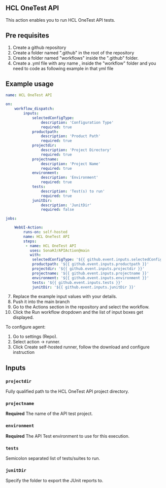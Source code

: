## HCL OneTest API
This action enables you to run HCL OneTest API tests.

## Pre requisites

1. Create a github repository
2. Create a folder named ".github" in the root of the repository
3. Create a folder named "workflows" inside the ".github" folder.
5. Create a .yml file with any name , inside the "workflow" folder and you need to code as following example in that yml file
## Example usage

```yaml
name: HCL OneTest API

on:
    workflow_dispatch:
        inputs:
            selectedConfigType:
                description: 'Configuration Type'
                required: true
            productpath:
                description: 'Product Path'
                required: true
            projectdir:
                description: 'Project Directory'
                required: true
            projectname:
                description: 'Project Name'
                required: true
            environment:
                description: 'Environment'
                required: true
            tests:
                description: 'Test(s) to run'
                required: true
            junitDir:
                description: 'JunitDir'
                required: false

jobs:

    WebUI-Action:
        runs-on: self-hosted
        name: HCL OneTest API
        steps:
         - name: HCL OneTest API
           uses: SonaHJ/APIAction@main
           with:
            selectedConfigType: '${{ github.event.inputs.selectedConfigType }}'
            productpath: '${{ github.event.inputs.productpath }}'
            projectdir: '${{ github.event.inputs.projectdir }}'
            projectname: '${{ github.event.inputs.projectname }}'
            environment: '${{ github.event.inputs.environment }}'
            tests: '${{ github.event.inputs.tests }}'
            junitDir: '${{ github.event.inputs.junitDir }}'
```
7. Replace the example input values with your details.
8. Push it into the main branch
9. Go to the Actions section in the repository and select the workflow.
10. Click the Run workflow dropdown and the list of input boxes get displayed.

To configure agent:
1. Go to settings (Repo).
2. Select action -> runner.
3. Click Create self-hosted runner, follow the download and configure instruction

## Inputs

### `projectdir`

Fully qualified path to the HCL OneTest API project directory.

### `projectname`

**Required** The name of the API test project.

### `environment`

**Required** The API Test environment to use for this execution.

### `tests`

Semicolon separated list of tests/suites to run.

### `junitDir`
Specify the folder to export the JUnit reports to.
